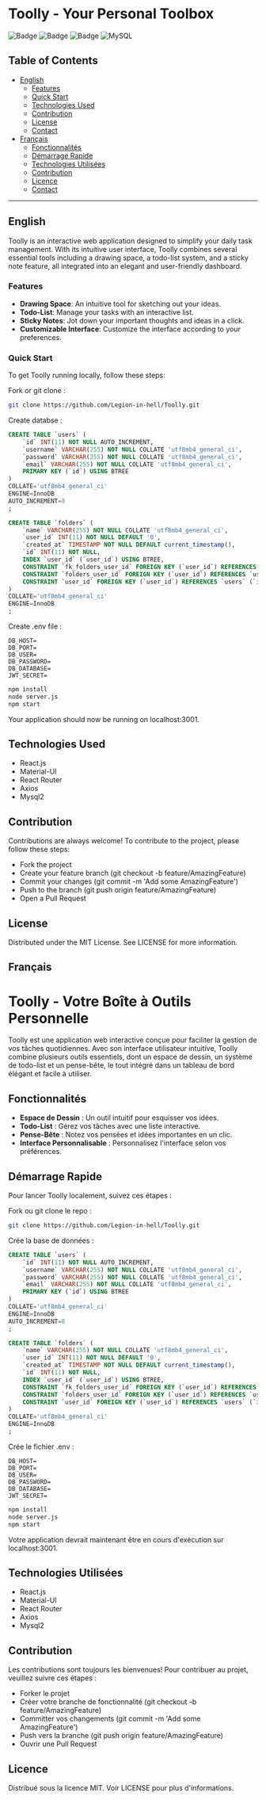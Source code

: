 # Toolly - Your Personal Toolbox

![Badge](https://img.shields.io/badge/version-0.1.0-blue.svg) ![Badge](https://img.shields.io/badge/status-in%20development-orange.svg) ![Badge](https://img.shields.io/badge/license-MIT-green.svg) ![MySQL](https://img.shields.io/badge/MySQL-Database-blue)

## Table of Contents

- [English](#english)
  - [Features](#features)
  - [Quick Start](#quick-start)
  - [Technologies Used](#technologies-used)
  - [Contribution](#contribution)
  - [License](#license)
  - [Contact](#contact)
- [Français](#français)
  - [Fonctionnalités](#fonctionnalités)
  - [Démarrage Rapide](#démarrage-rapide)
  - [Technologies Utilisées](#technologies-utilisées)
  - [Contribution](#contribution-1)
  - [Licence](#licence)
  - [Contact](#contact-1)

---

## English

Toolly is an interactive web application designed to simplify your daily task management. With its intuitive user interface, Toolly combines several essential tools including a drawing space, a todo-list system, and a sticky note feature, all integrated into an elegant and user-friendly dashboard.

### Features

- **Drawing Space**: An intuitive tool for sketching out your ideas.
- **Todo-List**: Manage your tasks with an interactive list.
- **Sticky Notes**: Jot down your important thoughts and ideas in a click.
- **Customizable Interface**: Customize the interface according to your preferences.

### Quick Start

To get Toolly running locally, follow these steps:

Fork or git clone :

```bash
git clone https://github.com/Legion-in-hell/Toolly.git
```

Create databse :

```sql
CREATE TABLE `users` (
	`id` INT(11) NOT NULL AUTO_INCREMENT,
	`username` VARCHAR(255) NOT NULL COLLATE 'utf8mb4_general_ci',
	`password` VARCHAR(255) NOT NULL COLLATE 'utf8mb4_general_ci',
	`email` VARCHAR(255) NOT NULL COLLATE 'utf8mb4_general_ci',
	PRIMARY KEY (`id`) USING BTREE
)
COLLATE='utf8mb4_general_ci'
ENGINE=InnoDB
AUTO_INCREMENT=8
;
```

```sql
CREATE TABLE `folders` (
	`name` VARCHAR(255) NOT NULL COLLATE 'utf8mb4_general_ci',
	`user_id` INT(11) NOT NULL DEFAULT '0',
	`created_at` TIMESTAMP NOT NULL DEFAULT current_timestamp(),
	`id` INT(11) NOT NULL,
	INDEX `user_id` (`user_id`) USING BTREE,
	CONSTRAINT `fk_folders_user_id` FOREIGN KEY (`user_id`) REFERENCES `users` (`id`) ON UPDATE RESTRICT ON DELETE RESTRICT,
	CONSTRAINT `folders_user_id` FOREIGN KEY (`user_id`) REFERENCES `users` (`id`) ON UPDATE RESTRICT ON DELETE RESTRICT,
	CONSTRAINT `user_id` FOREIGN KEY (`user_id`) REFERENCES `users` (`id`) ON UPDATE RESTRICT ON DELETE RESTRICT
)
COLLATE='utf8mb4_general_ci'
ENGINE=InnoDB
;
```

Create .env file :

```
DB_HOST=
DB_PORT=
DB_USER=
DB_PASSWORD=
DB_DATABASE=
JWT_SECRET=
```

```bash
npm install
node server.js
npm start
```

Your application should now be running on localhost:3001.

## Technologies Used

- React.js
- Material-UI
- React Router
- Axios
- Mysql2

## Contribution

Contributions are always welcome! To contribute to the project, please follow these steps:

- Fork the project
- Create your feature branch (git checkout -b feature/AmazingFeature)
- Commit your changes (git commit -m 'Add some AmazingFeature')
- Push to the branch (git push origin feature/AmazingFeature)
- Open a Pull Request

## License

Distributed under the MIT License. See LICENSE for more information.

## Français

# Toolly - Votre Boîte à Outils Personnelle

Toolly est une application web interactive conçue pour faciliter la gestion de vos tâches quotidiennes. Avec son interface utilisateur intuitive, Toolly combine plusieurs outils essentiels, dont un espace de dessin, un système de todo-list et un pense-bête, le tout intégré dans un tableau de bord élégant et facile à utiliser.

## Fonctionnalités

- **Espace de Dessin** : Un outil intuitif pour esquisser vos idées.
- **Todo-List** : Gérez vos tâches avec une liste interactive.
- **Pense-Bête** : Notez vos pensées et idées importantes en un clic.
- **Interface Personnalisable** : Personnalisez l'interface selon vos préférences.

## Démarrage Rapide

Pour lancer Toolly localement, suivez ces étapes :

Fork ou git clone le repo :

```bash
git clone https://github.com/Legion-in-hell/Toolly.git
```

Crée la base de données :

```sql
CREATE TABLE `users` (
	`id` INT(11) NOT NULL AUTO_INCREMENT,
	`username` VARCHAR(255) NOT NULL COLLATE 'utf8mb4_general_ci',
	`password` VARCHAR(255) NOT NULL COLLATE 'utf8mb4_general_ci',
	`email` VARCHAR(255) NOT NULL COLLATE 'utf8mb4_general_ci',
	PRIMARY KEY (`id`) USING BTREE
)
COLLATE='utf8mb4_general_ci'
ENGINE=InnoDB
AUTO_INCREMENT=8
;
```

```sql
CREATE TABLE `folders` (
	`name` VARCHAR(255) NOT NULL COLLATE 'utf8mb4_general_ci',
	`user_id` INT(11) NOT NULL DEFAULT '0',
	`created_at` TIMESTAMP NOT NULL DEFAULT current_timestamp(),
	`id` INT(11) NOT NULL,
	INDEX `user_id` (`user_id`) USING BTREE,
	CONSTRAINT `fk_folders_user_id` FOREIGN KEY (`user_id`) REFERENCES `users` (`id`) ON UPDATE RESTRICT ON DELETE RESTRICT,
	CONSTRAINT `folders_user_id` FOREIGN KEY (`user_id`) REFERENCES `users` (`id`) ON UPDATE RESTRICT ON DELETE RESTRICT,
	CONSTRAINT `user_id` FOREIGN KEY (`user_id`) REFERENCES `users` (`id`) ON UPDATE RESTRICT ON DELETE RESTRICT
)
COLLATE='utf8mb4_general_ci'
ENGINE=InnoDB
;
```

Crée le fichier .env :

```
DB_HOST=
DB_PORT=
DB_USER=
DB_PASSWORD=
DB_DATABASE=
JWT_SECRET=
```

```bash
npm install
node server.js
npm start
```

Votre application devrait maintenant être en cours d'exécution sur localhost:3001.

## Technologies Utilisées

- React.js
- Material-UI
- React Router
- Axios
- Mysql2

## Contribution

Les contributions sont toujours les bienvenues! Pour contribuer au projet, veuillez suivre ces étapes :

- Forker le projet
- Créer votre branche de fonctionnalité (git checkout -b feature/AmazingFeature)
- Committer vos changements (git commit -m 'Add some AmazingFeature')
- Push vers la branche (git push origin feature/AmazingFeature)
- Ouvrir une Pull Request

## Licence

Distribué sous la licence MIT. Voir LICENSE pour plus d'informations.
